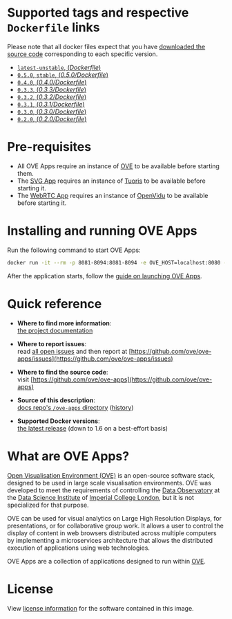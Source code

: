 # Supported tags and respective `Dockerfile` links

Please note that all docker files expect that you have [downloaded the source code](https://ove.readthedocs.io/en/stable/docs/INSTALLATION.html#downloading-source-code) corresponding to each specific version.

- [`latest-unstable`, (*Dockerfile*)](https://github.com/ove/ove-apps/blob/master/Dockerfile)
- [`0.5.0`, `stable`, (*0.5.0/Dockerfile*)](https://github.com/ove/ove-apps/blob/v0.5.0/Dockerfile)
- [`0.4.0`, (*0.4.0/Dockerfile*)](https://github.com/ove/ove-apps/blob/v0.4.0/Dockerfile)
- [`0.3.3`, (*0.3.3/Dockerfile*)](https://github.com/ove/ove-apps/blob/v0.3.3/Dockerfile)
- [`0.3.2`, (*0.3.2/Dockerfile*)](https://github.com/ove/ove-apps/blob/v0.3.2/Dockerfile)
- [`0.3.1`, (*0.3.1/Dockerfile*)](https://github.com/ove/ove-apps/blob/v0.3.1/Dockerfile)
- [`0.3.0`, (*0.3.0/Dockerfile*)](https://github.com/ove/ove-apps/blob/v0.3.0/Dockerfile)
- [`0.2.0`, (*0.2.0/Dockerfile*)](https://github.com/ove/ove-apps/blob/v0.3.0/Dockerfile)

# Pre-requisites

- All OVE Apps require an instance of [OVE](../ovehub/ove) to be available before starting them.
- The [SVG App](https://ove.readthedocs.io/en/stable/ove-apps/packages/ove-app-svg/README.html) requires an instance of [Tuoris](../ovehub/ove-external-tuoris) to be available before starting it.
- The [WebRTC App](https://ove.readthedocs.io/en/stable/ove-apps/packages/ove-app-webrtc/README.html) requires an instance of [OpenVidu](../openvidu/openvidu-call) to be available before starting it.

# Installing and running OVE Apps

Run the following command to start OVE Apps:

```sh
docker run -it --rm -p 8081-8094:8081-8094 -e OVE_HOST=localhost:8080 -e TUORIS_HOST=localhost:7080 -e OPENVIDU_HOST=localhost:4443 --name ovehub-ove-apps ovehub/ove-apps:stable
```

After the application starts, follow the [guide on launching OVE Apps](https://ove.readthedocs.io/en/stable/docs/USAGE.html#launching-ove-apps).

# Quick reference

- **Where to find more information**:<br/>
  [the project documentation](https://ove.readthedocs.io/en/stable/)

- **Where to report issues**:<br/>
  read [all open issues](https://data-science.dsi.ic.ac.uk/ove/) and then report at [https://github.com/ove/ove-apps/issues](https://github.com/ove/ove-apps/issues)

- **Where to find the source code**:<br/>
  visit [https://github.com/ove/ove-apps](https://github.com/ove/ove-apps)

- **Source of this description**:<br/>
  [docs repo's `/ove-apps` directory](https://github.com/ove/ove-docs/tree/master/dockerhub/ovehub/ove-apps) ([history](https://github.com/ove/ove-docs/commits/master/dockerhub/ovehub/ove-apps))

- **Supported Docker versions**:<br/>
  [the latest release](https://github.com/docker/docker-ce/releases/latest) (down to 1.6 on a best-effort basis)

# What are OVE Apps?

[Open Visualisation Environment (OVE)](https://github.com/ove/ove) is an open-source software stack, designed to be used in large scale visualisation environments. OVE was developed to meet the requirements of controlling the [Data Observatory](https://www.imperial.ac.uk/data-science/data-observatory/) at the [Data Science Institute](https://www.imperial.ac.uk/data-science/) of [Imperial College London](https://www.imperial.ac.uk), but it is not specialized for that purpose.

OVE can be used for visual analytics on Large High Resolution Displays, for presentations, or for collaborative group work. It allows a user to control the display of content in web browsers distributed across multiple computers by implementing a microservices architecture that allows the distributed execution of applications using web technologies.

OVE Apps are a collection of applications designed to run within [OVE](https://github.com/ove/ove).

# License

View [license information](https://github.com/ove/ove-apps/blob/master/LICENSE) for the software contained in this image.
